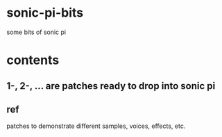# sonic-pi-bits
 some bits of sonic pi

# contents

## 1-, 2-, ... are patches ready to drop into sonic pi

## ref
patches to demonstrate different samples, voices, effects, etc.